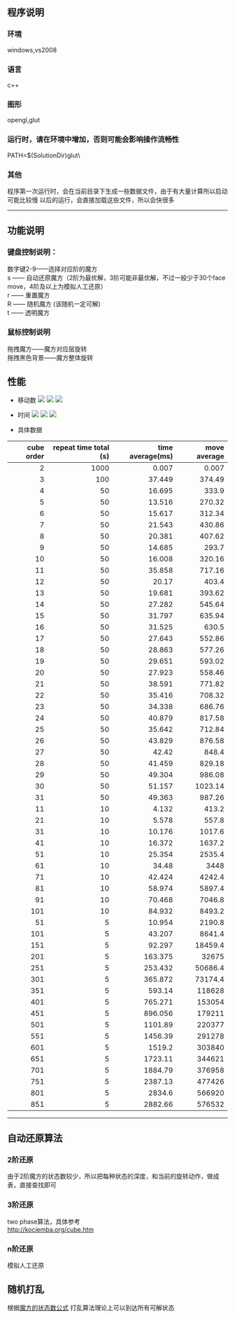 

## 程序说明

### 环境

windows,vs2008

### 语言

c++

### 图形

opengl,glut

### 运行时，请在环境中增加，否则可能会影响操作流畅性

PATH=$(SolutionDir)glut\

### 其他

程序第一次运行时，会在当前目录下生成一些数据文件，由于有大量计算所以启动可能比较慢
以后的运行，会直接加载这些文件，所以会快很多

----

## 功能说明

### 键盘控制说明：

数字键2-9——选择对应阶的魔方<br/>
s —— 自动还原魔方（2阶为最优解，3阶可能非最优解，不过一般少于30个face move，4阶及以上为模拟人工还原）<br/>
r —— 重置魔方<br/>
R —— 随机魔方 (该随机一定可解)<br/>
t —— 透明魔方<br/>
### 鼠标控制说明
拖拽魔方——魔方对应层旋转<br/>
拖拽黑色背景——魔方整体旋转<br/>

## 性能

* 移动数
![](assets/move_30.png)
![](assets/move_100.png)
![](assets/move_900.png)

* 时间
![](assets/time_30.png)
![](assets/time_100.png)
![](assets/time_900.png)

* 具体数据

|cube order | repeat time  total (s)| time average(ms)|	move average |
|---:|---:|---:|---:|
| 2 | 1000 | 0.007 | 0.007 |
| 3 | 100 | 37.449 | 374.49 |
| 4 | 50 | 16.695 | 333.9 |
| 5 | 50 | 13.516 | 270.32 |
| 6 | 50 | 15.617 | 312.34 |
| 7 | 50 | 21.543 | 430.86 |
| 8 | 50 | 20.381 | 407.62 |
| 9 | 50 | 14.685 | 293.7 |
| 10 | 50 | 16.008 | 320.16 |
| 11 | 50 | 35.858 | 717.16 |
| 12 | 50 | 20.17 | 403.4 |
| 13 | 50 | 19.681 | 393.62 |
| 14 | 50 | 27.282 | 545.64 |
| 15 | 50 | 31.797 | 635.94 |
| 16 | 50 | 31.525 | 630.5 |
| 17 | 50 | 27.643 | 552.86 |
| 18 | 50 | 28.863 | 577.26 |
| 19 | 50 | 29.651 | 593.02 |
| 20 | 50 | 27.923 | 558.46 |
| 21 | 50 | 38.591 | 771.82 |
| 22 | 50 | 35.416 | 708.32 |
| 23 | 50 | 34.338 | 686.76 |
| 24 | 50 | 40.879 | 817.58 |
| 25 | 50 | 35.642 | 712.84 |
| 26 | 50 | 43.829 | 876.58 |
| 27 | 50 | 42.42 | 848.4 |
| 28 | 50 | 41.459 | 829.18 |
| 29 | 50 | 49.304 | 986.08 |
| 30 | 50 | 51.157 | 1023.14 |
| 31 | 50 | 49.363 | 987.26 |
| 11 | 10 | 4.132 | 413.2 |
| 21 | 10 | 5.578 | 557.8 |
| 31 | 10 | 10.176 | 1017.6 |
| 41 | 10 | 16.372 | 1637.2 |
| 51 | 10 | 25.354 | 2535.4 |
| 61 | 10 | 34.48 | 3448 |
| 71 | 10 | 42.424 | 4242.4 |
| 81 | 10 | 58.974 | 5897.4 |
| 91 | 10 | 70.468 | 7046.8 |
| 101 | 10 | 84.932 | 8493.2 |
| 51 | 5 | 10.954 | 2190.8 |
| 101 | 5 | 43.207 | 8641.4 |
| 151 | 5 | 92.297 | 18459.4 |
| 201 | 5 | 163.375 | 32675 |
| 251 | 5 | 253.432 | 50686.4 |
| 301 | 5 | 365.872 | 73174.4 |
| 351 | 5 | 593.14 | 118628 |
| 401 | 5 | 765.271 | 153054 |
| 451 | 5 | 896.056 | 179211 |
| 501 | 5 | 1101.89 | 220377 |
| 551 | 5 | 1456.39 | 291278 |
| 601 | 5 | 1519.2 | 303840 |
| 651 | 5 | 1723.11 | 344621 |
| 701 | 5 | 1884.79 | 376958 |
| 751 | 5 | 2387.13 | 477426 |
| 801 | 5 | 2834.6 | 566920 |
| 851 | 5 | 2882.66 | 576532 |


----


## 自动还原算法

### 2阶还原

由于2阶魔方的状态数较少，所以把每种状态的深度，和当前的旋转动作，做成表，直接查找即可

### 3阶还原

two phase算法，具体参考<br/>
http://kociemba.org/cube.htm

### n阶还原

模拟人工还原


## 随机打乱

根据[魔方的状态数公式](http://www.speedcubing.com/chris/cubecombos.html)
打乱算法理论上可以到达所有可解状态
